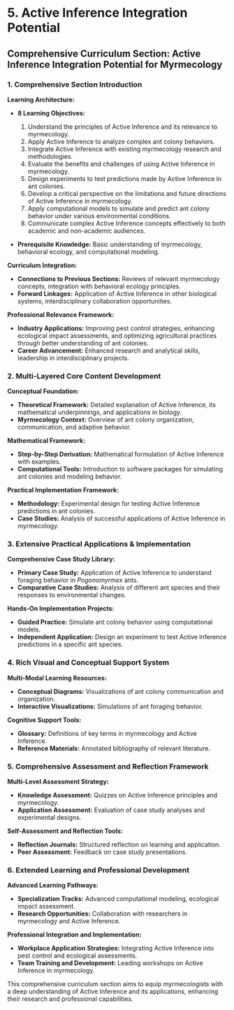# 5. Active Inference Integration Potential

## Comprehensive Curriculum Section: Active Inference Integration Potential for Myrmecology

### 1. Comprehensive Section Introduction

**Learning Architecture:**
- **8 Learning Objectives:**
  1. Understand the principles of Active Inference and its relevance to myrmecology.
  2. Apply Active Inference to analyze complex ant colony behaviors.
  3. Integrate Active Inference with existing myrmecology research and methodologies.
  4. Evaluate the benefits and challenges of using Active Inference in myrmecology.
  5. Design experiments to test predictions made by Active Inference in ant colonies.
  6. Develop a critical perspective on the limitations and future directions of Active Inference in myrmecology.
  7. Apply computational models to simulate and predict ant colony behavior under various environmental conditions.
  8. Communicate complex Active Inference concepts effectively to both academic and non-academic audiences.

- **Prerequisite Knowledge:** Basic understanding of myrmecology, behavioral ecology, and computational modeling.

**Curriculum Integration:**
- **Connections to Previous Sections:** Reviews of relevant myrmecology concepts, integration with behavioral ecology principles.
- **Forward Linkages:** Application of Active Inference in other biological systems, interdisciplinary collaboration opportunities.

**Professional Relevance Framework:**
- **Industry Applications:** Improving pest control strategies, enhancing ecological impact assessments, and optimizing agricultural practices through better understanding of ant colonies.
- **Career Advancement:** Enhanced research and analytical skills, leadership in interdisciplinary projects.

### 2. Multi-Layered Core Content Development

**Conceptual Foundation:**
- **Theoretical Framework:** Detailed explanation of Active Inference, its mathematical underpinnings, and applications in biology.
- **Myrmecology Context:** Overview of ant colony organization, communication, and adaptive behavior.

**Mathematical Framework:**
- **Step-by-Step Derivation:** Mathematical formulation of Active Inference with examples.
- **Computational Tools:** Introduction to software packages for simulating ant colonies and modeling behavior.

**Practical Implementation Framework:**
- **Methodology:** Experimental design for testing Active Inference predictions in ant colonies.
- **Case Studies:** Analysis of successful applications of Active Inference in myrmecology.

### 3. Extensive Practical Applications & Implementation

**Comprehensive Case Study Library:**
- **Primary Case Study:** Application of Active Inference to understand foraging behavior in *Pogonomyrmex* ants.
- **Comparative Case Studies:** Analysis of different ant species and their responses to environmental changes.

**Hands-On Implementation Projects:**
- **Guided Practice:** Simulate ant colony behavior using computational models.
- **Independent Application:** Design an experiment to test Active Inference predictions in a specific ant species.

### 4. Rich Visual and Conceptual Support System

**Multi-Modal Learning Resources:**
- **Conceptual Diagrams:** Visualizations of ant colony communication and organization.
- **Interactive Visualizations:** Simulations of ant foraging behavior.

**Cognitive Support Tools:**
- **Glossary:** Definitions of key terms in myrmecology and Active Inference.
- **Reference Materials:** Annotated bibliography of relevant literature.

### 5. Comprehensive Assessment and Reflection Framework

**Multi-Level Assessment Strategy:**
- **Knowledge Assessment:** Quizzes on Active Inference principles and myrmecology.
- **Application Assessment:** Evaluation of case study analyses and experimental designs.

**Self-Assessment and Reflection Tools:**
- **Reflection Journals:** Structured reflection on learning and application.
- **Peer Assessment:** Feedback on case study presentations.

### 6. Extended Learning and Professional Development

**Advanced Learning Pathways:**
- **Specialization Tracks:** Advanced computational modeling, ecological impact assessment.
- **Research Opportunities:** Collaboration with researchers in myrmecology and Active Inference.

**Professional Integration and Implementation:**
- **Workplace Application Strategies:** Integrating Active Inference into pest control and ecological assessments.
- **Team Training and Development:** Leading workshops on Active Inference in myrmecology.

This comprehensive curriculum section aims to equip myrmecologists with a deep understanding of Active Inference and its applications, enhancing their research and professional capabilities.